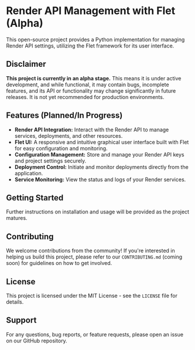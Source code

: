 # Render API Management with Flet (Alpha)

This open-source project provides a Python implementation for managing Render API settings, utilizing the Flet framework for its user interface.

## Disclaimer

**This project is currently in an alpha stage.** This means it is under active development, and while functional, it may contain bugs, incomplete features, and its API or functionality may change significantly in future releases. It is not yet recommended for production environments.

## Features (Planned/In Progress)

- **Render API Integration:** Interact with the Render API to manage services, deployments, and other resources.
- **Flet UI:** A responsive and intuitive graphical user interface built with Flet for easy configuration and monitoring.
- **Configuration Management:** Store and manage your Render API keys and project settings securely.
- **Deployment Control:** Initiate and monitor deployments directly from the application.
- **Service Monitoring:** View the status and logs of your Render services.

## Getting Started

Further instructions on installation and usage will be provided as the project matures.

## Contributing

We welcome contributions from the community! If you're interested in helping us build this project, please refer to our `CONTRIBUTING.md` (coming soon) for guidelines on how to get involved.

## License

This project is licensed under the MIT License - see the `LICENSE` file for details.

## Support

For any questions, bug reports, or feature requests, please open an issue on our GitHub repository.

